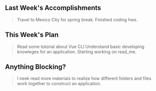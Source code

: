 ## Last Week's Accomplishments

> Travel to Mexico City for spring break.
> Finished coding hws.

## This Week's Plan

> Read some tutorial about Vue CLI
> Understand basic developing knowleges for an application.
> Starting working on read_me.

## Anything Blocking?

> I neek read more materials to realize how different folders 
> and files work together to construct an application.
